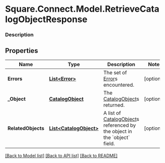 # Square.Connect.Model.RetrieveCatalogObjectResponse

### Description



## Properties

Name | Type | Description | Notes
------------ | ------------- | ------------- | -------------
**Errors** | [**List&lt;Error&gt;**](Error.md) | The set of [Error](#type-error)s encountered. | [optional] 
**_Object** | [**CatalogObject**](CatalogObject.md) | The [CatalogObject](#type-catalogobject)s returned. | [optional] 
**RelatedObjects** | [**List&lt;CatalogObject&gt;**](CatalogObject.md) | A list of [CatalogObject](#type-catalogobject)s referenced by the object in the &#x60;object&#x60; field. | [optional] 



[[Back to Model list]](../README.md#documentation-for-models) [[Back to API list]](../README.md#documentation-for-api-endpoints) [[Back to README]](../README.md)

